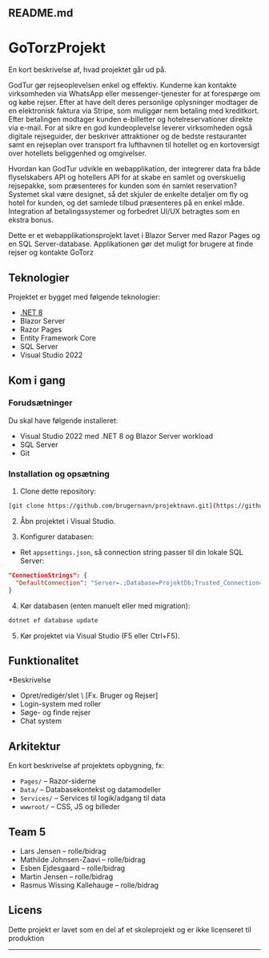 

## README.md

# GoTorzProjekt

En kort beskrivelse af, hvad projektet går ud på.

GodTur gør rejseoplevelsen enkel og effektiv. Kunderne kan kontakte virksomheden via WhatsApp eller messenger-tjenester for at forespørge om og købe rejser. Efter at have delt deres personlige oplysninger modtager de en elektronisk faktura via Stripe, som muliggør nem betaling med kreditkort. Efter betalingen modtager kunden e-billetter og hotelreservationer direkte via e-mail.
For at sikre en god kundeoplevelse leverer virksomheden også digitale rejseguider, der beskriver attraktioner og de bedste restauranter samt en rejseplan over transport fra lufthavnen til hotellet og en kortoversigt over hotellets beliggenhed og omgivelser.

Hvordan kan GodTur udvikle en webapplikation, der integrerer data fra både flyselskabers API og hotellers API for at skabe en samlet og overskuelig rejsepakke, som præsenteres for kunden som én samlet
reservation? Systemet skal være designet, så det skjuler de enkelte detaljer om fly og hotel for kunden, og det samlede tilbud præsenteres på en enkel måde. Integration af betalingssystemer og forbedret UI/UX betragtes som en ekstra bonus.

Dette er et webapplikationsprojekt lavet i Blazor Server med Razor Pages og en SQL Server-database. Applikationen gør det muligt for brugere at finde rejser og kontakte GoTorz 

##  Teknologier

Projektet er bygget med følgende teknologier:

- [.NET 8](https://dotnet.microsoft.com/)
- Blazor Server
- Razor Pages
- Entity Framework Core
- SQL Server
- Visual Studio 2022

##  Kom i gang

### Forudsætninger

Du skal have følgende installeret:

- Visual Studio 2022 med .NET 8 og Blazor Server workload
- SQL Server
- Git

### Installation og opsætning

1. Clone dette repository:

```bash
[git clone https://github.com/brugernavn/projektnavn.git](https://github.com/rkallehauge/GotorzProject.git)
````

2. Åbn projektet i Visual Studio.

3. Konfigurer databasen:

* Ret `appsettings.json`, så connection string passer til din lokale SQL Server:

```json
"ConnectionStrings": {
  "DefaultConnection": "Server=.;Database=ProjektDb;Trusted_Connection=True;"
}
```

4. Kør databasen (enten manuelt eller med migration):

```bash
dotnet ef database update
```

5. Kør projektet via Visual Studio (F5 eller Ctrl+F5).

##  Funktionalitet

*Beskrivelse

* Opret/redigér/slet \ [Fx. Bruger og Rejser]
* Login-system med roller
* Søge- og finde rejser
* Chat system

##  Arkitektur

En kort beskrivelse af projektets opbygning, fx:

* `Pages/` – Razor-siderne
* `Data/` – Databasekontekst og datamodeller
* `Services/` – Services til logik/adgang til data
* `wwwroot/` – CSS, JS og billeder

##  Team 5

* Lars Jensen – rolle/bidrag
* Mathilde Johnsen-Zaavi – rolle/bidrag
* Esben Ejdesgaard – rolle/bidrag
* Martin Jensen – rolle/bidrag
* Rasmus Wissing Kallehauge – rolle/bidrag

##  Licens

Dette projekt er lavet som en del af et skoleprojekt og er ikke licenseret til produktion

---
